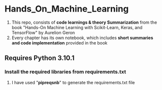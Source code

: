 
# Hands_On_Machine_Learning
 

1. This repo, consists of **code learnings & theory Summarization** from the book "Hands-On Machine Learning with Scikit-Learn, Keras, and TensorFlow" by Aurelion Geron
2. Every chapter has its own notebook, which includes **short summaries and code implementation** provided in the book

## Requires Python 3.10.1
### Install the required libraries from requirements.txt
1. I have used "**pipreqsnb**" to generate the requirements.txt file
